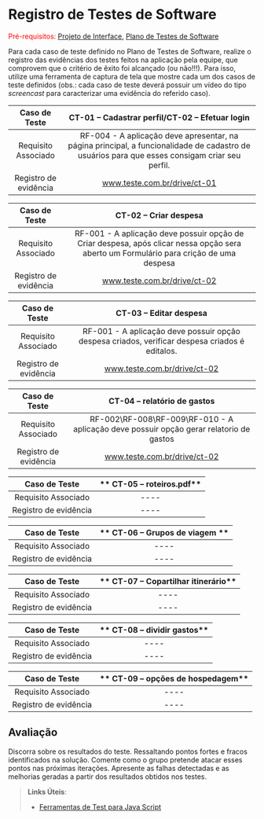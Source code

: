 # Registro de Testes de Software

<span style="color:red">Pré-requisitos: <a href="3-Projeto de Interface.md"> Projeto de Interface</a></span>, <a href="8-Plano de Testes de Software.md"> Plano de Testes de Software</a>

Para cada caso de teste definido no Plano de Testes de Software, realize o registro das evidências dos testes feitos na aplicação pela equipe, que comprovem que o critério de êxito foi alcançado (ou não!!!). Para isso, utilize uma ferramenta de captura de tela que mostre cada um dos casos de teste definidos (obs.: cada caso de teste deverá possuir um vídeo do tipo _screencast_ para caracterizar uma evidência do referido caso).

| **Caso de Teste** 	| **CT-01 – Cadastrar perfil/CT-02 – Efetuar login** 	|
|:---:	|:---:	|
|	Requisito Associado 	| RF-004 - A aplicação deve apresentar, na página principal, a funcionalidade de cadastro de usuários para que esses consigam criar seu perfil. |
|Registro de evidência | www.teste.com.br/drive/ct-01 |

| **Caso de Teste** 	| CT-02 – Criar despesa	|
|:---:	|:---:	|
|	Requisito Associado 	| RF-001 - A aplicação deve possuir opção de Criar despesa, após clicar nessa opção sera aberto um Formulário para crição de uma despesa |
|Registro de evidência | www.teste.com.br/drive/ct-02 |

| **Caso de Teste** 	| CT-03 – Editar despesa	|
|:---:	|:---:	|
|	Requisito Associado 	|RF-001 - A aplicação deve possuir opção despesa criados, verificar despesa criados é editalos. |
|Registro de evidência | www.teste.com.br/drive/ct-02 |

| **Caso de Teste** 	| CT-04 – relatório de gastos	|
|:---:	|:---:	|
|	Requisito Associado 	| RF-002\RF-008\RF-009\RF-010 - A aplicação deve possuir opção gerar relatorio de gastos |
|Registro de evidência | www.teste.com.br/drive/ct-02 |

| **Caso de Teste** 	| ** CT-05 – roteiros.pdf** 	|
|:---:	|:---:	|
|	Requisito Associado 	| ---- |
|Registro de evidência | ---- |

| **Caso de Teste** 	| ** CT-06 – Grupos de viagem ** 	|
|:---:	|:---:	|
|	Requisito Associado 	| ---- |
|Registro de evidência | ---- |

| **Caso de Teste** 	| ** CT-07 – Copartilhar itinerário** 	|
|:---:	|:---:	|
|	Requisito Associado 	| ---- |
|Registro de evidência | ---- |

| **Caso de Teste** 	| ** CT-08 – dividir gastos** 	|
|:---:	|:---:	|
|	Requisito Associado 	| ---- |
|Registro de evidência | ---- |

| **Caso de Teste** 	| ** CT-09 – opções de hospedagem** 	|
|:---:	|:---:	|
|	Requisito Associado 	| ---- |
|Registro de evidência | ---- |



## Avaliação

Discorra sobre os resultados do teste. Ressaltando pontos fortes e fracos identificados na solução. Comente como o grupo pretende atacar esses pontos nas próximas iterações. Apresente as falhas detectadas e as melhorias geradas a partir dos resultados obtidos nos testes.

> **Links Úteis**:
> - [Ferramentas de Test para Java Script](https://geekflare.com/javascript-unit-testing/)

